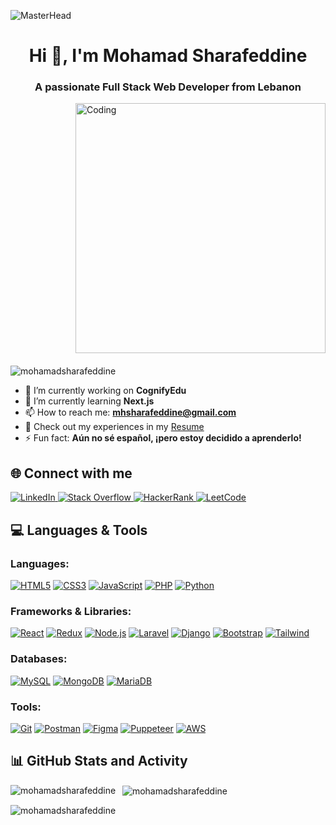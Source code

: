 ![MasterHead](https://myweb2002.w3spaces.com/New-PNC-Animated-Banners.gif)

<h1 align="center">Hi 👋, I'm Mohamad Sharafeddine</h1>
<h3 align="center">A passionate Full Stack Web Developer from Lebanon</h3>

<img align="right" alt="Coding" width="400" src="https://i.pinimg.com/originals/19/b2/8c/19b28c8372aaec65623f7ee7332e74be.gif" style="margin-bottom: 20px;">

<p align="left"> 
  <img src="https://komarev.com/ghpvc/?username=mohamadsharafeddine&label=Profile%20views&color=0e75b6&style=flat" alt="mohamadsharafeddine" /> 
</p>

- 🔭 I’m currently working on **CognifyEdu**
- 🌱 I’m currently learning **Next.js**
- 📫 How to reach me: **mhsharafeddine@gmail.com**
- 📄 Check out my experiences in my [Resume](https://drive.google.com/file/d/1-H3tsu9mRPuJ5zKzAjwHFK5o76UZuVPt/view?usp=sharing)
- ⚡ Fun fact: **Aún no sé español, ¡pero estoy decidido a aprenderlo!**

<h2 align="left">🌐 Connect with me</h2>

<p align="left">
  <a href="https://linkedin.com/in/mohamad-sharafeddine" target="blank">
    <img src="https://img.shields.io/badge/LinkedIn-0A66C2?style=for-the-badge&logo=linkedin&logoColor=white" alt="LinkedIn" />
  </a>
  <a href="https://stackoverflow.com/users/mhsharafeddine" target="blank">
    <img src="https://img.shields.io/badge/Stack_Overflow-F58025?style=for-the-badge&logo=stackoverflow&logoColor=white" alt="Stack Overflow" />
  </a>
  <a href="https://www.hackerrank.com/mhsharafeddine" target="blank">
    <img src="https://img.shields.io/badge/HackerRank-00EA64?style=for-the-badge&logo=hackerrank&logoColor=white" alt="HackerRank" />
  </a>
  <a href="https://www.leetcode.com/mhsharafeddine" target="blank">
    <img src="https://img.shields.io/badge/LeetCode-FFA116?style=for-the-badge&logo=leetcode&logoColor=white" alt="LeetCode" />
  </a>
</p>

<h2 align="left">💻 Languages & Tools</h2>

### **Languages:**

[![HTML5](https://img.shields.io/badge/HTML5-E34F26?style=for-the-badge&logo=html5&logoColor=white)](https://developer.mozilla.org/en-US/docs/Web/HTML)
[![CSS3](https://img.shields.io/badge/CSS3-1572B6?style=for-the-badge&logo=css3&logoColor=white)](https://developer.mozilla.org/en-US/docs/Web/CSS)
[![JavaScript](https://img.shields.io/badge/JavaScript-323330?style=for-the-badge&logo=javascript&logoColor=F7DF1E)](https://developer.mozilla.org/en-US/docs/Web/JavaScript)
[![PHP](https://img.shields.io/badge/PHP-777BB4?style=for-the-badge&logo=php&logoColor=white)](https://www.php.net/)
[![Python](https://img.shields.io/badge/Python-3776AB?style=for-the-badge&logo=python&logoColor=white)](https://www.python.org/)

### **Frameworks & Libraries:**

[![React](https://img.shields.io/badge/React-20232A?style=for-the-badge&logo=react&logoColor=61DAFB)](https://reactjs.org/)
[![Redux](https://img.shields.io/badge/Redux-764ABC?style=for-the-badge&logo=redux&logoColor=white)](https://redux.js.org/)
[![Node.js](https://img.shields.io/badge/Node.js-339933?style=for-the-badge&logo=nodedotjs&logoColor=white)](https://nodejs.org/)
[![Laravel](https://img.shields.io/badge/Laravel-FF2D20?style=for-the-badge&logo=laravel&logoColor=white)](https://laravel.com/)
[![Django](https://img.shields.io/badge/Django-092E20?style=for-the-badge&logo=django&logoColor=white)](https://www.djangoproject.com/)
[![Bootstrap](https://img.shields.io/badge/Bootstrap-563D7C?style=for-the-badge&logo=bootstrap&logoColor=white)](https://getbootstrap.com/)
[![Tailwind](https://img.shields.io/badge/Tailwind_CSS-06B6D4?style=for-the-badge&logo=tailwind-css&logoColor=white)](https://tailwindcss.com/)

### **Databases:**

[![MySQL](https://img.shields.io/badge/MySQL-4479A1?style=for-the-badge&logo=mysql&logoColor=white)](https://www.mysql.com/)
[![MongoDB](https://img.shields.io/badge/MongoDB-47A248?style=for-the-badge&logo=mongodb&logoColor=white)](https://www.mongodb.com/)
[![MariaDB](https://img.shields.io/badge/MariaDB-003545?style=for-the-badge&logo=mariadb&logoColor=white)](https://mariadb.org/)

### **Tools:**

[![Git](https://img.shields.io/badge/Git-F05032?style=for-the-badge&logo=git&logoColor=white)](https://git-scm.com/)
[![Postman](https://img.shields.io/badge/Postman-FF6C37?style=for-the-badge&logo=postman&logoColor=white)](https://www.postman.com/)
[![Figma](https://img.shields.io/badge/Figma-F24E1E?style=for-the-badge&logo=figma&logoColor=white)](https://www.figma.com/)
[![Puppeteer](https://img.shields.io/badge/Puppeteer-1C1E24?style=for-the-badge&logo=puppeteer&logoColor=white)](https://pptr.dev/)
[![AWS](https://img.shields.io/badge/AWS-232F3E?style=for-the-badge&logo=amazon-aws&logoColor=white)](https://aws.amazon.com/)


<h2 align="left">📊 GitHub Stats and Activity</h2>

<p>
  <img align="left" src="https://github-readme-stats.vercel.app/api/top-langs?username=mohamadsharafeddine&show_icons=true&locale=en&layout=compact&theme=transparent" alt="mohamadsharafeddine" />
</p>
<p>&nbsp;
  <img align="center" src="https://github-readme-stats.vercel.app/api?username=mohamadsharafeddine&show_icons=true&locale=en&theme=transparent" alt="mohamadsharafeddine" />
</p>
<p>
  <img align="center" src="https://github-readme-streak-stats.herokuapp.com/?user=mohamadsharafeddine&theme=transparent" alt="mohamadsharafeddine" />
</p>
